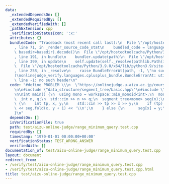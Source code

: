 ```yaml
---
data:
  _extendedDependsOn: []
  _extendedRequiredBy: []
  _extendedVerifiedWith: []
  _pathExtension: cpp
  _verificationStatusIcon: ':x:'
  attributes: {}
  bundledCode: "Traceback (most recent call last):\n  File \"/opt/hostedtoolcache/Python/3.9.0/x64/lib/python3.9/site-packages/onlinejudge_verify/documentation/build.py\"\
    , line 71, in _render_source_code_stat\n    bundled_code = language.bundle(stat.path,\
    \ basedir=basedir).decode()\n  File \"/opt/hostedtoolcache/Python/3.9.0/x64/lib/python3.9/site-packages/onlinejudge_verify/languages/cplusplus.py\"\
    , line 191, in bundle\n    bundler.update(path)\n  File \"/opt/hostedtoolcache/Python/3.9.0/x64/lib/python3.9/site-packages/onlinejudge_verify/languages/cplusplus_bundle.py\"\
    , line 399, in update\n    self.update(self._resolve(pathlib.Path(included), included_from=path))\n\
    \  File \"/opt/hostedtoolcache/Python/3.9.0/x64/lib/python3.9/site-packages/onlinejudge_verify/languages/cplusplus_bundle.py\"\
    , line 258, in _resolve\n    raise BundleErrorAt(path, -1, \"no such header\"\
    )\nonlinejudge_verify.languages.cplusplus_bundle.BundleErrorAt: utils/stream.hpp:\
    \ line -1: no such header\n"
  code: "#define PROBLEM \\\n  \"https://onlinejudge.u-aizu.ac.jp/courses/library/3/DSL/all/DSL_2_A\"\
    \n\n#include \"data_structure/segment_tree/basic.hpp\"\n#include \"utils/stream.hpp\"\
    \n\nint main() {\n  using mono = workspace::min_monoid<int>;\n  mono::max = std::numeric_limits<int>::max();\n\
    \  int n, q;\n  std::cin >> n >> q;\n  segment_tree<mono> seg(n);\n  while (q--)\
    \ {\n    int tp, x, y;\n    std::cin >> tp >> x >> y;\n    if (tp) {\n      std::cout\
    \ << seg.fold(x, y + 1) << '\\n';\n    } else {\n      seg[x] = y;\n    }\n  }\n\
    }\n"
  dependsOn: []
  isVerificationFile: true
  path: test/aizu-online-judge/range_minimum_query.test.cpp
  requiredBy: []
  timestamp: '1970-01-01 00:00:00+00:00'
  verificationStatus: TEST_WRONG_ANSWER
  verifiedWith: []
documentation_of: test/aizu-online-judge/range_minimum_query.test.cpp
layout: document
redirect_from:
- /verify/test/aizu-online-judge/range_minimum_query.test.cpp
- /verify/test/aizu-online-judge/range_minimum_query.test.cpp.html
title: test/aizu-online-judge/range_minimum_query.test.cpp
---
```

